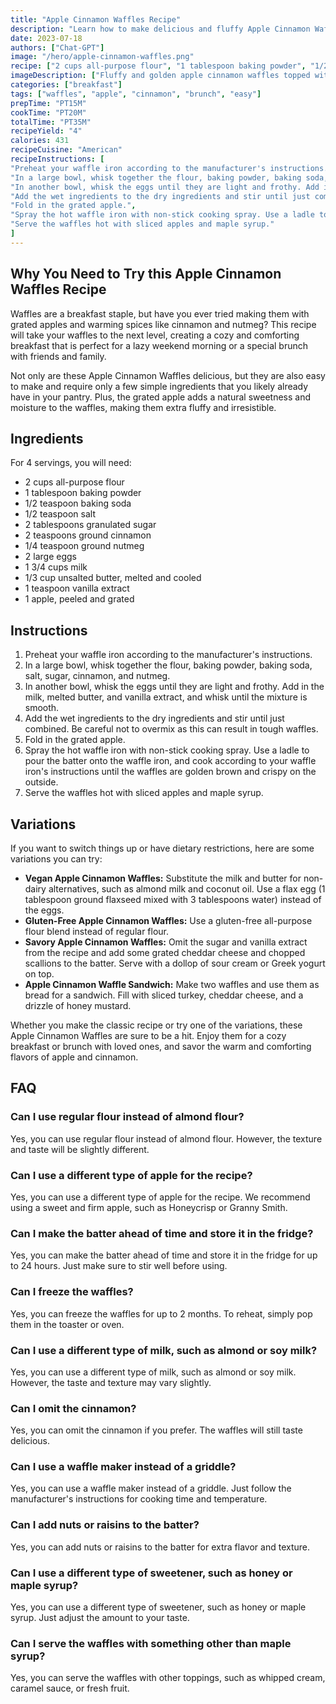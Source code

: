 ```yaml
---
title: "Apple Cinnamon Waffles Recipe"
description: "Learn how to make delicious and fluffy Apple Cinnamon Waffles, perfect for a cozy breakfast or brunch with family and friends."
date: 2023-07-18
authors: ["Chat-GPT"]
image: "/hero/apple-cinnamon-waffles.png"
recipe: ["2 cups all-purpose flour", "1 tablespoon baking powder", "1/2 teaspoon baking soda", "1/2 teaspoon salt", "2 tablespoons granulated sugar", "2 teaspoons ground cinnamon", "1/4 teaspoon ground nutmeg", "2 large eggs", "1 3/4 cups milk", "1/3 cup unsalted butter, melted and cooled", "1 teaspoon vanilla extract", "1 apple, peeled and grated"]
imageDescription: ["Fluffy and golden apple cinnamon waffles topped with sliced apples and maple syrup"]
categories: ["breakfast"]
tags: ["waffles", "apple", "cinnamon", "brunch", "easy"]
prepTime: "PT15M"
cookTime: "PT20M"
totalTime: "PT35M"
recipeYield: "4"
calories: 431
recipeCuisine: "American"
recipeInstructions: [
"Preheat your waffle iron according to the manufacturer's instructions.",
"In a large bowl, whisk together the flour, baking powder, baking soda, salt, sugar, cinnamon, and nutmeg.",
"In another bowl, whisk the eggs until they are light and frothy. Add in the milk, melted butter, and vanilla extract, and whisk until the mixture is smooth.",
"Add the wet ingredients to the dry ingredients and stir until just combined. Be careful not to overmix as this can result in tough waffles.",
"Fold in the grated apple.",
"Spray the hot waffle iron with non-stick cooking spray. Use a ladle to pour the batter onto the waffle iron, and cook according to your waffle iron's instructions until the waffles are golden brown and crispy on the outside.",
"Serve the waffles hot with sliced apples and maple syrup."
]
---
```


## Why You Need to Try this Apple Cinnamon Waffles Recipe

Waffles are a breakfast staple, but have you ever tried making them with grated apples and warming spices like cinnamon and nutmeg? This recipe will take your waffles to the next level, creating a cozy and comforting breakfast that is perfect for a lazy weekend morning or a special brunch with friends and family.

Not only are these Apple Cinnamon Waffles delicious, but they are also easy to make and require only a few simple ingredients that you likely already have in your pantry. Plus, the grated apple adds a natural sweetness and moisture to the waffles, making them extra fluffy and irresistible.

## Ingredients

For 4 servings, you will need:

- 2 cups all-purpose flour
- 1 tablespoon baking powder
- 1/2 teaspoon baking soda
- 1/2 teaspoon salt
- 2 tablespoons granulated sugar
- 2 teaspoons ground cinnamon
- 1/4 teaspoon ground nutmeg
- 2 large eggs
- 1 3/4 cups milk
- 1/3 cup unsalted butter, melted and cooled
- 1 teaspoon vanilla extract
- 1 apple, peeled and grated

## Instructions

1. Preheat your waffle iron according to the manufacturer's instructions.
2. In a large bowl, whisk together the flour, baking powder, baking soda, salt, sugar, cinnamon, and nutmeg.
3. In another bowl, whisk the eggs until they are light and frothy. Add in the milk, melted butter, and vanilla extract, and whisk until the mixture is smooth.
4. Add the wet ingredients to the dry ingredients and stir until just combined. Be careful not to overmix as this can result in tough waffles.
5. Fold in the grated apple.
6. Spray the hot waffle iron with non-stick cooking spray. Use a ladle to pour the batter onto the waffle iron, and cook according to your waffle iron's instructions until the waffles are golden brown and crispy on the outside.
7. Serve the waffles hot with sliced apples and maple syrup.

## Variations

If you want to switch things up or have dietary restrictions, here are some variations you can try:

- **Vegan Apple Cinnamon Waffles:** Substitute the milk and butter for non-dairy alternatives, such as almond milk and coconut oil. Use a flax egg (1 tablespoon ground flaxseed mixed with 3 tablespoons water) instead of the eggs.
- **Gluten-Free Apple Cinnamon Waffles:** Use a gluten-free all-purpose flour blend instead of regular flour.
- **Savory Apple Cinnamon Waffles:** Omit the sugar and vanilla extract from the recipe and add some grated cheddar cheese and chopped scallions to the batter. Serve with a dollop of sour cream or Greek yogurt on top.
- **Apple Cinnamon Waffle Sandwich:** Make two waffles and use them as bread for a sandwich. Fill with sliced turkey, cheddar cheese, and a drizzle of honey mustard.

Whether you make the classic recipe or try one of the variations, these Apple Cinnamon Waffles are sure to be a hit. Enjoy them for a cozy breakfast or brunch with loved ones, and savor the warm and comforting flavors of apple and cinnamon.

## FAQ

### Can I use regular flour instead of almond flour?

Yes, you can use regular flour instead of almond flour. However, the texture and taste will be slightly different.

### Can I use a different type of apple for the recipe?

Yes, you can use a different type of apple for the recipe. We recommend using a sweet and firm apple, such as Honeycrisp or Granny Smith.

### Can I make the batter ahead of time and store it in the fridge?

Yes, you can make the batter ahead of time and store it in the fridge for up to 24 hours. Just make sure to stir well before using.

### Can I freeze the waffles?

Yes, you can freeze the waffles for up to 2 months. To reheat, simply pop them in the toaster or oven.

### Can I use a different type of milk, such as almond or soy milk?

Yes, you can use a different type of milk, such as almond or soy milk. However, the taste and texture may vary slightly.

### Can I omit the cinnamon?

Yes, you can omit the cinnamon if you prefer. The waffles will still taste delicious.

### Can I use a waffle maker instead of a griddle?

Yes, you can use a waffle maker instead of a griddle. Just follow the manufacturer's instructions for cooking time and temperature.

### Can I add nuts or raisins to the batter?

Yes, you can add nuts or raisins to the batter for extra flavor and texture.

### Can I use a different type of sweetener, such as honey or maple syrup?

Yes, you can use a different type of sweetener, such as honey or maple syrup. Just adjust the amount to your taste.

### Can I serve the waffles with something other than maple syrup?

Yes, you can serve the waffles with other toppings, such as whipped cream, caramel sauce, or fresh fruit.
